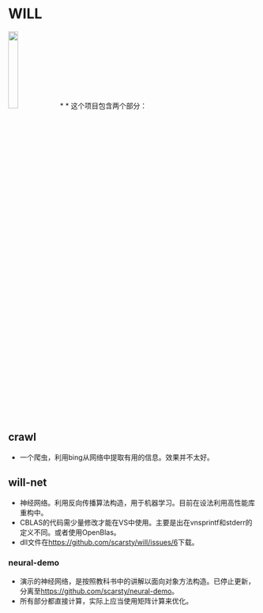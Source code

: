 # WILL
<img src='https://raw.githubusercontent.com/scarsty/will/master/logo-will.png' width = '20%'/>
* <https://scarsty.gitbooks.io/will/content/>
* 这个项目包含两个部分：

## crawl
* 一个爬虫，利用bing从网络中提取有用的信息。效果并不太好。

## will-net
* 神经网络。利用反向传播算法构造，用于机器学习。目前在设法利用高性能库重构中。
* CBLAS的代码需少量修改才能在VS中使用。主要是出在vnsprintf和stderr的定义不同。或者使用OpenBlas。
* dll文件在<https://github.com/scarsty/will/issues/6>下载。

### neural-demo
* 演示的神经网络，是按照教科书中的讲解以面向对象方法构造。已停止更新，分离至<https://github.com/scarsty/neural-demo>。
* 所有部分都直接计算，实际上应当使用矩阵计算来优化。
